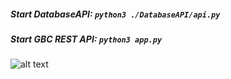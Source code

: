 ##### Start DatabaseAPI: `python3 ./DatabaseAPI/api.py`
##### Start GBC REST API: `python3 app.py`

![alt text](https://raw.githubusercontent.com/username/projectname/branch/path/to/img.png)